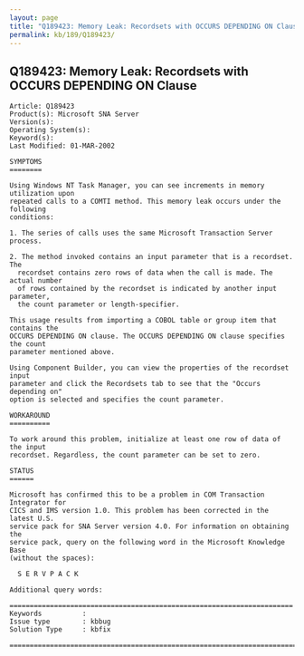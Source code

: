 ```yaml
---
layout: page
title: "Q189423: Memory Leak: Recordsets with OCCURS DEPENDING ON Clause"
permalink: kb/189/Q189423/
---
```


## Q189423: Memory Leak: Recordsets with OCCURS DEPENDING ON Clause

	Article: Q189423
	Product(s): Microsoft SNA Server
	Version(s): 
	Operating System(s): 
	Keyword(s): 
	Last Modified: 01-MAR-2002
	
	SYMPTOMS
	========
	
	Using Windows NT Task Manager, you can see increments in memory utilization upon
	repeated calls to a COMTI method. This memory leak occurs under the following
	conditions:
	
	1. The series of calls uses the same Microsoft Transaction Server process.
	
	2. The method invoked contains an input parameter that is a recordset. The
	  recordset contains zero rows of data when the call is made. The actual number
	  of rows contained by the recordset is indicated by another input parameter,
	  the count parameter or length-specifier.
	
	This usage results from importing a COBOL table or group item that contains the
	OCCURS DEPENDING ON clause. The OCCURS DEPENDING ON clause specifies the count
	parameter mentioned above.
	
	Using Component Builder, you can view the properties of the recordset input
	parameter and click the Recordsets tab to see that the "Occurs depending on"
	option is selected and specifies the count parameter.
	
	WORKAROUND
	==========
	
	To work around this problem, initialize at least one row of data of the input
	recordset. Regardless, the count parameter can be set to zero.
	
	STATUS
	======
	
	Microsoft has confirmed this to be a problem in COM Transaction Integrator for
	CICS and IMS version 1.0. This problem has been corrected in the latest U.S.
	service pack for SNA Server version 4.0. For information on obtaining the
	service pack, query on the following word in the Microsoft Knowledge Base
	(without the spaces):
	
	  S E R V P A C K
	
	Additional query words:
	
	======================================================================
	Keywords          :  
	Issue type        : kbbug
	Solution Type     : kbfix
	
	=============================================================================
	
